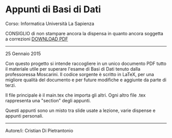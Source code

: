 Appunti di Basi di Dati
====================
Corso: Informatica
Università La Sapienza

CONSIGLIO di non stampare ancora la dispensa in quanto ancora soggetta a correzioni
<a href="https://github.com/Halolegend94/uni_database_appunti/blob/master/main.pdf?raw=true">DOWNLOAD PDF</a>
_________________________
25 Gennaio 2015

Con questo progetto si intende raccogliere in un unico documento PDF tutto il materiale utile per superare l'esame di Basi di Dati tenuto dalla professoressa Moscarini. 
Il codice sorgente è scritto in LaTeX, per una migliore qualità del documento e per future modifiche e aggiunte da parte di terzi.

Il file principale è il main.tex che importa gli altri. Ogni altro file .tex rappresenta una "section" degli appunti.

Questi appunti sono un misto tra slide usate a lezione, varie dispense e appunti personali.
__________________________

Autore/i: Cristian Di Pietrantonio

